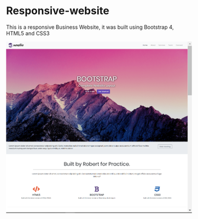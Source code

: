 # Responsive-website

This is a responsive Business Website, it was built using Bootstrap 4, HTML5 and CSS3

<img src="./Template.PNG">
